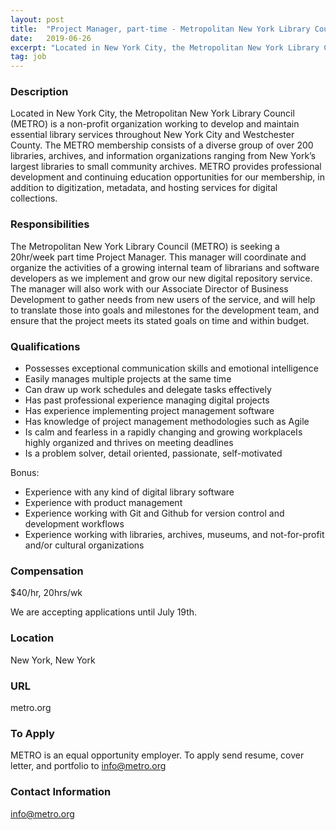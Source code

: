 ```yaml
---
layout: post
title:  "Project Manager, part-time - Metropolitan New York Library Council"
date:   2019-06-26
excerpt: "Located in New York City, the Metropolitan New York Library Council (METRO) is a non-profit organization working to develop and maintain essential library services throughout New York City and Westchester County. The METRO membership consists of a diverse group of over 200 libraries, archives, and information organizations ranging from New..."
tag: job
---
```


### Description   

Located in New York City, the Metropolitan New York Library Council (METRO) is a non-profit organization working to develop and maintain essential library services throughout New York City and Westchester County. The METRO membership consists of a diverse group of over 200 libraries, archives, and information organizations ranging from New York’s largest libraries to small community archives. METRO provides professional development and continuing education opportunities for our membership, in addition to digitization, metadata, and hosting services for digital collections. 




### Responsibilities   

The Metropolitan New York Library Council (METRO) is seeking a 20hr/week part time Project Manager. This manager will coordinate and organize the activities of a growing internal team of librarians and software developers as we implement and grow our new digital repository service. The manager will also work with our Associate Director of Business Development to gather needs from new users of the service, and will help to translate those into goals and milestones for the development team, and ensure that the project meets its stated goals on time and within budget.


### Qualifications   

- Possesses exceptional communication skills and emotional intelligence
- Easily manages multiple projects at the same time
- Can draw up work schedules and delegate tasks effectively
- Has past professional experience managing digital projects
- Has experience implementing project management software
- Has knowledge of project management methodologies such as Agile
- Is calm and fearless in a rapidly changing and growing workplaceIs highly organized and thrives on meeting deadlines 
- Is a problem solver, detail oriented, passionate, self-motivated

Bonus:
- Experience with any kind of digital library software
- Experience with product management 
- Experience working with Git and Github for version control and development workflows
- Experience working with libraries, archives, museums, and not-for-profit and/or cultural organizations


### Compensation   

$40/hr, 20hrs/wk

We are accepting applications until July 19th.


### Location   

New York, New York


### URL   

metro.org

### To Apply   

METRO is an equal opportunity employer.
To apply send resume, cover letter, and portfolio to info@metro.org 





### Contact Information   

info@metro.org

